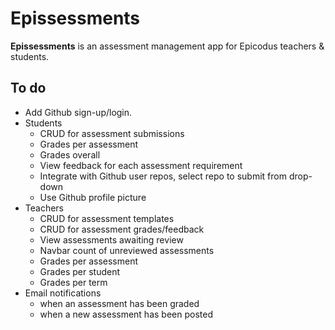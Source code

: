 # Epissessments

**Epissessments** is an assessment management app for Epicodus teachers & students.

## To do
- Add Github sign-up/login.
- Students
  - CRUD for assessment submissions
  - Grades per assessment
  - Grades overall
  - View feedback for each assessment requirement
  - Integrate with Github user repos, select repo to submit from drop-down
  - Use Github profile picture
- Teachers
  - CRUD for assessment templates
  - CRUD for assessment grades/feedback
  - View assessments awaiting review
  - Navbar count of unreviewed assessments
  - Grades per assessment
  - Grades per student
  - Grades per term
- Email notifications
  - when an assessment has been graded
  - when a new assessment has been posted

